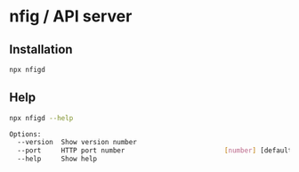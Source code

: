 # nfig / API server

## Installation

```sh
npx nfigd
```

## Help

```sh
npx nfigd --help

Options:
  --version  Show version number                                       [boolean]
  --port     HTTP port number                         [number] [default: "8080"]
  --help     Show help                                                 [boolean]
```